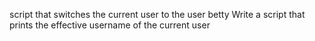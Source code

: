  script that switches the current user to the user betty
Write a script that prints the effective username of the current user
